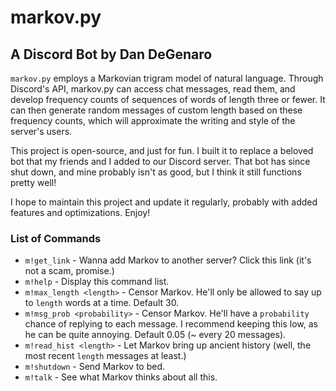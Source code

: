 # markov.py

## A Discord Bot by Dan DeGenaro

`markov.py` employs a Markovian trigram model of natural language. Through Discord's API, markov.py can access chat messages, read them, and develop frequency counts of sequences of words of length three or fewer. It can then generate random messages of custom length based on these frequency counts, which will approximate the writing and style of the server's users.

This project is open-source, and just for fun. I built it to replace a beloved bot that my friends and I added to our Discord server. That bot has since shut down, and mine probably isn't as good, but I think it still functions pretty well!

I hope to maintain this project and update it regularly, probably with added features and optimizations. Enjoy!

### List of Commands

- `m!get_link` - Wanna add Markov to another server? Click this link (it's not a scam, promise.)
- `m!help` - Display this command list.
- `m!max_length <length>` - Censor Markov. He'll only be allowed to say up to `length` words at a time. Default 30.
- `m!msg_prob <probability>` - Censor Markov. He'll have a `probability` chance of replying to each message. I recommend keeping this low, as he can be quite annoying. Default 0.05 (~ every 20 messages).
- `m!read_hist <length>` - Let Markov bring up ancient history (well, the most recent `length` messages at least.)
- `m!shutdown` - Send Markov to bed.
- `m!talk` - See what Markov thinks about all this.
